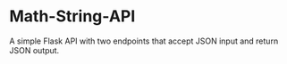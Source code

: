 # Math-String-API
A simple Flask API with two endpoints that accept JSON input and return JSON output.
